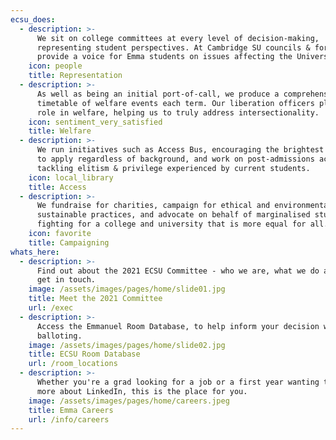 ```yaml
---
ecsu_does:
  - description: >-
      We sit on college committees at every level of decision-making,
      representing student perspectives. At Cambridge SU councils & forums, we
      provide a voice for Emma students on issues affecting the University. 
    icon: people
    title: Representation
  - description: >-
      As well as being an initial port-of-call, we produce a comprehensive
      timetable of welfare events each term. Our liberation officers play a key
      role in welfare, helping us to truly address intersectionality.
    icon: sentiment_very_satisfied
    title: Welfare
  - description: >-
      We run initiatives such as Access Bus, encouraging the brightest students
      to apply regardless of background, and work on post-admissions access,
      tackling elitism & privilege experienced by current students.
    icon: local_library
    title: Access
  - description: >-
      We fundraise for charities, campaign for ethical and environmentally
      sustainable practices, and advocate on behalf of marginalised students,
      fighting for a college and university that is more equal for all.
    icon: favorite
    title: Campaigning
whats_here:
  - description: >-
      Find out about the 2021 ECSU Committee - who we are, what we do and how to
      get in touch.
    image: /assets/images/pages/home/slide01.jpg
    title: Meet the 2021 Committee
    url: /exec
  - description: >-
      Access the Emmanuel Room Database, to help inform your decision when
      balloting.
    image: /assets/images/pages/home/slide02.jpg
    title: ECSU Room Database
    url: /room_locations
  - description: >-
      Whether you're a grad looking for a job or a first year wanting to hear
      more about LinkedIn, this is the place for you.
    image: /assets/images/pages/home/careers.jpeg
    title: Emma Careers
    url: /info/careers
---
```


